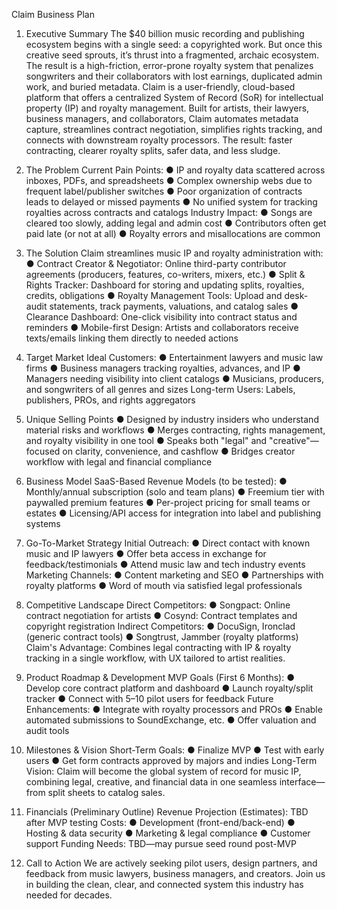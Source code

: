 Claim Business Plan
 
1. Executive Summary
The $40 billion music recording and publishing ecosystem begins with a single seed: a copyrighted work. But once this creative seed sprouts, it’s thrust into a fragmented, archaic ecosystem. The result is a high-friction, error-prone royalty system that penalizes songwriters and their collaborators with lost earnings, duplicated admin work, and buried metadata.
Claim is a user-friendly, cloud-based platform that offers a centralized System of Record (SoR) for intellectual property (IP) and royalty management. Built for artists, their lawyers, business managers, and collaborators, Claim automates metadata capture, streamlines contract negotiation, simplifies rights tracking, and connects with downstream royalty processors.
The result: faster contracting, clearer royalty splits, safer data, and less sludge.
 
2. The Problem
Current Pain Points:
●	IP and royalty data scattered across inboxes, PDFs, and spreadsheets
●	Complex ownership webs due to frequent label/publisher switches
●	Poor organization of contracts leads to delayed or missed payments
●	No unified system for tracking royalties across contracts and catalogs
Industry Impact:
●	Songs are cleared too slowly, adding legal and admin cost
●	Contributors often get paid late (or not at all)
●	Royalty errors and misallocations are common
 
3. The Solution
Claim streamlines music IP and royalty administration with:
●	Contract Creator & Negotiator: Online third-party contributor agreements (producers, features, co-writers, mixers, etc.)
●	Split & Rights Tracker: Dashboard for storing and updating splits, royalties, credits, obligations
●	Royalty Management Tools: Upload and desk-audit statements, track payments, valuations, and catalog sales
●	Clearance Dashboard: One-click visibility into contract status and reminders
●	Mobile-first Design: Artists and collaborators receive texts/emails linking them directly to needed actions
 
4. Target Market
Ideal Customers:
●	Entertainment lawyers and music law firms
●	Business managers tracking royalties, advances, and IP
●	Managers needing visibility into client catalogs
●	Musicians, producers, and songwriters of all genres and sizes
Long-term Users: Labels, publishers, PROs, and rights aggregators
 
5. Unique Selling Points
●	Designed by industry insiders who understand material risks and workflows
●	Merges contracting, rights management, and royalty visibility in one tool
●	Speaks both "legal" and "creative"—focused on clarity, convenience, and cashflow
●	Bridges creator workflow with legal and financial compliance
 
6. Business Model
SaaS-Based Revenue Models (to be tested):
●	Monthly/annual subscription (solo and team plans)
●	Freemium tier with paywalled premium features
●	Per-project pricing for small teams or estates
●	Licensing/API access for integration into label and publishing systems
 
7. Go-To-Market Strategy
Initial Outreach:
●	Direct contact with known music and IP lawyers
●	Offer beta access in exchange for feedback/testimonials
●	Attend music law and tech industry events
Marketing Channels:
●	Content marketing and SEO
●	Partnerships with royalty platforms
●	Word of mouth via satisfied legal professionals
 
8. Competitive Landscape
Direct Competitors:
●	Songpact: Online contract negotiation for artists
●	Cosynd: Contract templates and copyright registration
Indirect Competitors:
●	DocuSign, Ironclad (generic contract tools)
●	Songtrust, Jammber (royalty platforms)
Claim's Advantage: Combines legal contracting with IP & royalty tracking in a single workflow, with UX tailored to artist realities.
 
9. Product Roadmap & Development
MVP Goals (First 6 Months):
●	Develop core contract platform and dashboard
●	Launch royalty/split tracker
●	Connect with 5–10 pilot users for feedback
Future Enhancements:
●	Integrate with royalty processors and PROs
●	Enable automated submissions to SoundExchange, etc.
●	Offer valuation and audit tools
 
10. Milestones & Vision
Short-Term Goals:
●	Finalize MVP
●	Test with early users
●	Get form contracts approved by majors and indies
Long-Term Vision: Claim will become the global system of record for music IP, combining legal, creative, and financial data in one seamless interface—from split sheets to catalog sales.
 
11. Financials (Preliminary Outline)
Revenue Projection (Estimates): TBD after MVP testing
Costs:
●	Development (front-end/back-end)
●	Hosting & data security
●	Marketing & legal compliance
●	Customer support
Funding Needs: TBD—may pursue seed round post-MVP
 
12. Call to Action
We are actively seeking pilot users, design partners, and feedback from music lawyers, business managers, and creators. Join us in building the clean, clear, and connected system this industry has needed for decades.



